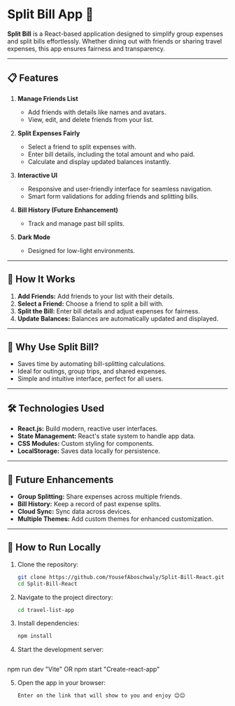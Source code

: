 # Split Bill App 💸  

**Split Bill** is a React-based application designed to simplify group expenses and split bills effortlessly. Whether dining out with friends or sharing travel expenses, this app ensures fairness and transparency.

---

## 📋 Features

1. **Manage Friends List**  
   - Add friends with details like names and avatars.  
   - View, edit, and delete friends from your list.  

2. **Split Expenses Fairly**  
   - Select a friend to split expenses with.  
   - Enter bill details, including the total amount and who paid.  
   - Calculate and display updated balances instantly.  

3. **Interactive UI**  
   - Responsive and user-friendly interface for seamless navigation.  
   - Smart form validations for adding friends and splitting bills.  

4. **Bill History (Future Enhancement)**  
   - Track and manage past bill splits.  

5. **Dark Mode**  
   - Designed for low-light environments.  

---

## 🚀 How It Works

1. **Add Friends:** Add friends to your list with their details.  
2. **Select a Friend:** Choose a friend to split a bill with.  
3. **Split the Bill:** Enter bill details and adjust expenses for fairness.  
4. **Update Balances:** Balances are automatically updated and displayed.  

---

## 🎉 Why Use Split Bill?

- Saves time by automating bill-splitting calculations.  
- Ideal for outings, group trips, and shared expenses.  
- Simple and intuitive interface, perfect for all users.  

---

## 🛠️ Technologies Used

- **React.js:** Build modern, reactive user interfaces.  
- **State Management:** React's state system to handle app data.  
- **CSS Modules:** Custom styling for components.  
- **LocalStorage:** Saves data locally for persistence.

---

## 🔮 Future Enhancements

- **Group Splitting:** Share expenses across multiple friends.  
- **Bill History:** Keep a record of past expense splits.  
- **Cloud Sync:** Sync data across devices.  
- **Multiple Themes:** Add custom themes for enhanced customization.  

---

## 📂 How to Run Locally

1. Clone the repository:

   ```bash
   git clone https://github.com/YousefAboschwaly/Split-Bill-React.git
   cd Split-Bill-React
   
2. Navigate to the project directory:
   
   ```bash
   cd travel-list-app
   
3. Install dependencies:
   
   ```bash
   npm install

4. Start the development server:
   
   ```bash
  npm run dev "Vite" OR npm start "Create-react-app"

5. Open the app in your browser:
   
   ```bash
   Enter on the link that will show to you and enjoy 😊😊
